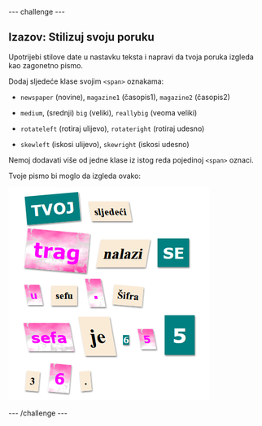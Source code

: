 --- challenge ---

## Izazov: Stilizuj svoju poruku

Upotrijebi stilove date u nastavku teksta i napravi da tvoja poruka izgleda kao zagonetno pismo.

Dodaj sljedeće klase svojim `<span>` oznakama:

+ `newspaper` (novine), `magazine1` (časopis1), `magazine2` (časopis2)

+ `medium`, (srednji) `big` (veliki), `reallybig` (veoma veliki)

+ `rotateleft` (rotiraj ulijevo), `rotateright` (rotiraj udesno)

+ `skewleft` (iskosi ulijevo), `skewright` (iskosi udesno)

Nemoj dodavati više od jedne klase iz istog reda pojedinoj `<span>` oznaci.

Tvoje pismo bi moglo da izgleda ovako:

![screenshot](images/letter-challenge1.png)

--- /challenge ---